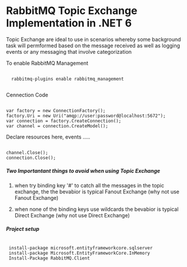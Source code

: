 # RabbitMQ Topic Exchange Implementation in .NET 6
<p> Topic Exchange are ideal to use in scenarios whereby  some background task will permformed based on the message received as well as logging events or any messaging that involve categorization</p>
<p> To enable RabbitMQ Management </p>

 <code>
  rabbitmq-plugins enable rabbitmq_management
  </code>
  
<p> Cennection Code</p>
<code>
var factory = new ConnectionFactory();
factory.Uri = new Uri("amqp://user:password@localhost:5672");
var connection = factory.CreateConnection();
var channel = connection.CreateModel();
</code>
  
 <p> Declare resources here,  events .....</p>
 <code>
channel.Close();
connection.Close();
</code>

<h5> Two Importantant things to avoid when using Topic Exchange</h5>

  1. <p> when try binding key '#' to catch all the messages in the topic exchange, the the bevabior is typical Fanout Exchange (why not use Fanout Exchange) </p>
  2. <p> when none of the binding keys use wildcards the bevabior is typical Direct Exchange (why not use Direct Exchange)</p>

<h5> Project setup </h5>
<code>
 install-package microsoft.entityframeworkcore.sqlserver
 install-package Microsoft.EntityFrameworkCore.InMemory
 Install-Package RabbitMQ.Client
 </code>
 

